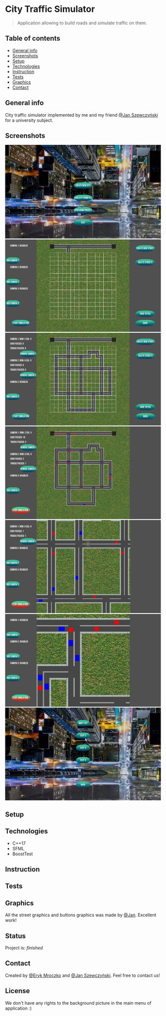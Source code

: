 # City Traffic Simulator
> Application allowing to build roads and simulate traffic on them. 

## Table of contents
* [General info](#general-info)
* [Screenshots](#screenshots)
* [Setup](#setup)
* [Technologies](#technologies)
* [Instruction](#instruction)
* [Tests](#tests)
* [Graphics](#graphics)
* [Contact](#contact)

## General info
City traffic simulator implemented by me and my friend [@Jan Szewczyński](https://github.com/lulek1410) for a university subject. 

## Screenshots
![Main menu screenshot](Resources/Screenshots/Screenshot1.png)
![Empty grid screenshot](Resources/Screenshots/Screenshot2.png)
![Many streets screenshot](Resources/Screenshots/Screenshot3.png)
![Simulation screenshot](Resources/Screenshots/Screenshot4.png)
![Zoom simulation screenshot](Resources/Screenshots/Screenshot6.png)
![Bigger zoom simulation screenshot](Resources/Screenshots/Screenshot7.png)
![Save/load state screenshot](Resources/Screenshots/Screenshot8.png)


## Setup


## Technologies
* C++17
* SFML
* BoostTest

## Instruction

## Tests

## Graphics
All the street graphics and buttons graphics was made by [@Jan](https://github.com/lulek1410). Excellent work!

## Status
Project is: _finished_

## Contact
Created by [@Eryk Mroczko](https://www.erykmroczko.pl/) and [@Jan Szewczyński](https://github.com/lulek1410).
Feel free to contact us!

## License
We don't have any rights to the background picture in the main menu of application :)


